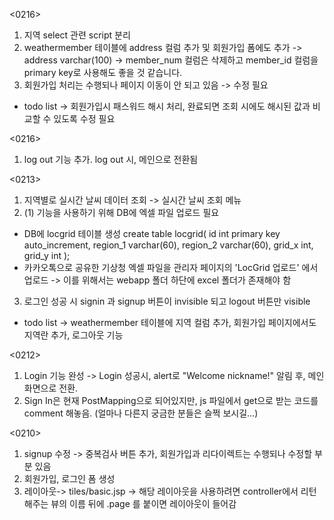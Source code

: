 <0216>
1. 지역 select 관련 script 분리
2. weathermember 테이블에 address 컬럼 추가 및 회원가입 폼에도 추가 -> address varchar(100)
   -> member_num 컬럼은 삭제하고 member_id 컬럼을 primary key로 사용해도 좋을 것 같습니다.
3. 회원가입 처리는 수행되나 페이지 이동이 안 되고 있음 -> 수정 필요
* todo list -> 회원가입시 패스워드 해시 처리, 완료되면 조회 시에도 해시된 값과 비교할 수 있도록 수정 필요


<0216>
1. log out 기능 추가. log out 시, 메인으로 전환됨 

<0213>
1. 지역별로 실시간 날씨 데이터 조회 -> 실시간 날씨 조회 메뉴
2. (1) 기능을 사용하기 위해 DB에 엑셀 파일 업로드 필요
- DB에 locgrid 테이블 생성
create table locgrid(
	id int primary key auto_increment,
	region_1 varchar(60),
	region_2 varchar(60),
	grid_x int,
	grid_y int
);
- 카카오톡으로 공유한 기상청 엑셀 파일을 관리자 페이지의 'LocGrid 업로드' 에서 업로드 -> 이를 위해서는 webapp 폴더 하단에 excel 폴더가 존재해야 함
3. 로그인 성공 시 signin 과 signup 버튼이 invisible 되고 logout 버튼만 visible
* todo list -> weathermember 테이블에 지역 컬럼 추가, 회원가입 페이지에서도 지역란 추가, 로그아웃 기능

<0212>
1. Login 기능 완성 -> Login 성공시, alert로 "Welcome nickname!" 알림 후, 메인 화면으로 전환.
2. Sign In은 현재 PostMapping으로 되어있지만, js 파일에서 get으로 받는 코드를 comment 해놓음. (얼마나 다른지 궁금한 분들은 슬쩍 보시길...)

<0210>
1. signup 수정 -> 중복검사 버튼 추가, 회원가입과 리다이렉트는 수행되나 수정할 부분 있음
2. 회원가입, 로그인 폼 생성
3. 레이아웃-> tiles/basic.jsp -> 해당 레이아웃을 사용하려면 controller에서 리턴해주는 뷰의 이름 뒤에 .page 를 붙이면 레이아웃이 들어감 
